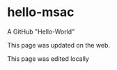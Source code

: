 # hello-msac

A GitHub "Hello-World"

This page was updated on the web.


This page was edited locally
